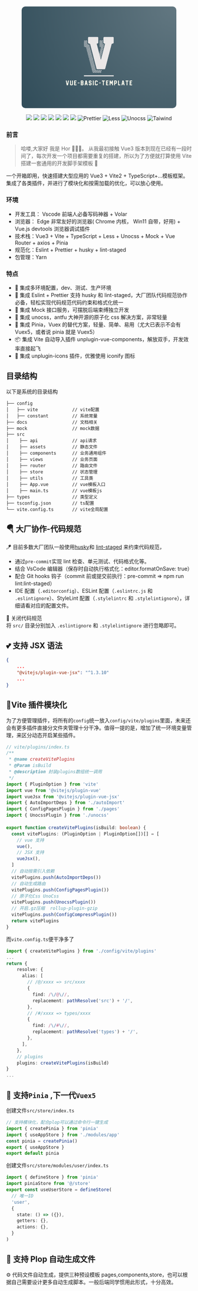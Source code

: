 <p align="center">
  <a href="#">
    <img style="border-radius: 10px" alt="Vite Logo" width="420" src="./static-files/imgs/img.png">
  </a>
</p>

<p align="center">
    <img src="https://img.shields.io/badge/-Vue3-34495e?logo=vue.j" />
    <img src="https://img.shields.io/badge/-Vite2.9.12-646cff?logo=vite&logoColor=white" />
    <img src="https://img.shields.io/badge/-TypeScript-blue?logo=typescript&logoColor=white" />
    <img src="https://img.shields.io/badge/-Pinia-yellow?logo=picpay&logoColor=white" />
    <img src="https://img.shields.io/badge/-ESLint-4b32c3?logo=eslint&logoColor=white" />
    <img src="https://img.shields.io/badge/-yarn-F69220?logo=yarn&logoColor=white" />
    <img src="https://img.shields.io/badge/-Axios-008fc7?logo=axios.js&logoColor=white" />
    <img src="https://img.shields.io/badge/-Prettier-ef9421?logo=Prettier&logoColor=white" alt="Prettier" />
    <img src="https://img.shields.io/badge/-Less-1D365D?logo=less&logoColor=white" alt="Less" />
    <img src="https://img.shields.io/badge/-Unocss-888888" alt="Unocss" />
    <img src="https://img.shields.io/badge/-wind / Tailwind%20CSS-06B6D4?logo=Tailwind%20CSS&logoColor=white" alt="Taiwind">
</p>

### 前言

> 哈喽,大家好 我是 Hor 👨🏻‍💻。 从我最初接触 Vue3 版本到现在已经有一段时间了，每次开发一个项目都需要重复的搭建，所以为了方便就打算使用 Vite 搭建一套通用的开发脚手架模板 🤖

一个开箱即用，快速搭建大型应用的 Vue3 + Vite2 + TypeScript+...模板框架。集成了各类插件，并进行了模块化和按需加载的优化，可以放心使用。

### 环境

- 开发工具： Vscode 前端人必备写码神器 + Volar
- 浏览器： Edge 非常友好的浏览器( Chrome 内核， Win11 自带，好用) + Vue.js devtools 浏览器调试插件
- 技术栈：Vue3 + Vite + TypeScript + Less + Unocss + Mock + Vue Router + axios + Pinia
- 规范化：Eslint + Prettier + husky + lint-staged
- 包管理：Yarn

### 特点

- 🍐 集成多环境配置，dev、测试、生产环境
- 🔌 集成 Eslint + Prettier 支持 husky 和 lint-staged，大厂团队代码规范协作必备，轻松实现代码规范代码约束和格式化统一
- 🍉 集成 Mock 接口服务，可摆脱后端束缚独立开发
- 🍇 集成 unocss，antfu 大神开源的原子化 css 解决方案，非常轻量
- 🍍 集成 Pinia，Vuex 的替代方案，轻量、简单、易用（尤大已表示不会有 Vuex5，或者说 pinia 就是 Vuex5）
- 📦 集成 Vite 自动导入插件 unplugin-vue-components，解放双手，开发效率直接起飞
- 🤹 集成 unplugin-icons 插件，优雅使用 iconify 图标

## 目录结构

以下是系统的目录结构

```
├── config
│   ├── vite             // vite配置
│   ├── constant         // 系统常量
├── docs                 // 文档相关
├── mock                 // mock数据
├── src
│    ├── api             // api请求
│    ├── assets          // 静态文件
│    ├── components      // 业务通用组件
│    ├── views           // 业务页面
│    ├── router          // 路由文件
│    ├── store           // 状态管理
│    ├── utils           // 工具类
│    ├── App.vue         // vue模板入口
│    ├── main.ts         // vue模板js
├── types                // 类型定义
├── tsconfig.json        // ts配置
└── vite.config.ts       // vite全局配置
```

## 🪂 大厂协作-代码规范

🪁 目前多数大厂团队一般使用[husky](https://github.com/typicode/husky)和 [lint-staged](https://github.com/okonet/lint-staged) 来约束代码规范，

- 通过`pre-commit`实现 lint 检查、单元测试、代码格式化等。
- 结合 VsCode 编辑器（保存时自动执行格式化：editor.formatOnSave: true）
- 配合 Git hooks 钩子（commit 前或提交前执行：pre-commit => npm run lint:lint-staged）
- IDE 配置（`.editorconfig`）、ESLint 配置（`.eslintrc.js` 和 `.eslintignore`）、StyleLint 配置（`.stylelintrc` 和 `.stylelintignore`），详细请看对应的配置文件。

🔌 关闭代码规范  
将 `src/` 目录分别加入 `.eslintignore` 和 `.stylelintignore` 进行忽略即可。

## 💕 支持 JSX 语法

```json
{
    ...
    "@vitejs/plugin-vue-jsx": "^1.3.10"
    ...
}
```

## 🧩Vite 插件模块化

为了方便管理插件，将所有的`config`统一放入`config/vite/plugins`里面，未来还会有更多插件直接分文件夹管理十分干净。值得一提的是，增加了统一环境变量管理，来区分动态开启某些插件。

```typescript
// vite/plugins/index.ts
/**
 * @name createVitePlugins
 * @Param isBuild
 * @description 封装plugins数组统一调用
 */
import { PluginOption } from 'vite'
import vue from '@vitejs/plugin-vue'
import vueJsx from '@vitejs/plugin-vue-jsx'
import { AutoImportDeps } from './autoImport'
import { ConfigPagesPlugin } from './pages'
import { UnocssPlugin } from './unocss'

export function createVitePlugins(isBuild: boolean) {
  const vitePlugins: (PluginOption | PluginOption[])[] = [
    // vue 支持
    vue(),
    // JSX 支持
    vueJsx(),
  ]
  // 自动按需引入依赖
  vitePlugins.push(AutoImportDeps())
  // 自动生成路由
  vitePlugins.push(ConfigPagesPlugin())
  // 原子化Css UnoCss
  vitePlugins.push(UnocssPlugin())
  // 开启.gz压缩  rollup-plugin-gzip
  vitePlugins.push(ConfigCompressPlugin())
  return vitePlugins
}
```

而`vite.config.ts`便干净多了

```typescript
import { createVitePlugins } from './config/vite/plugins'
...
return {
    resolve: {
      alias: [
        // /@/xxxx => src/xxxx
        {
          find: /\/@\//,
          replacement: pathResolve('src') + '/',
        },
        // /#/xxxx => types/xxxx
        {
          find: /\/#\//,
          replacement: pathResolve('types') + '/',
        },
      ],
    },
    // plugins
    plugins: createVitePlugins(isBuild)
}
...
```

## 📱 支持`Pinia` ,下一代`Vuex5`

创建文件`src/store/index.ts`

```typescript
// 支持模块化，配合plop可以通过命令行一键生成
import { createPinia } from 'pinia'
import { useAppStore } from './modules/app'
const pinia = createPinia()
export { useAppStore }
export default pinia
```

创建文件`src/store/modules/user/index.ts`

```typescript
import { defineStore } from 'pinia'
import piniaStore from '@/store'
export const useUserStore = defineStore(
  // 唯一ID
  'user',
  {
    state: () => ({}),
    getters: {},
    actions: {},
  }
)
```

## 🤖 支持 Plop 自动生成文件

⚙️ 代码文件自动生成，提供三种预设模板 pages,components,store，也可以根据自己需要设计更多自动生成脚本。一般后端同学惯用此形式，十分高效。
